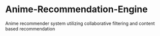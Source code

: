 # Anime-Recommendation-Engine
Anime recommender system utilizing collaborative filtering and content based recommendation

